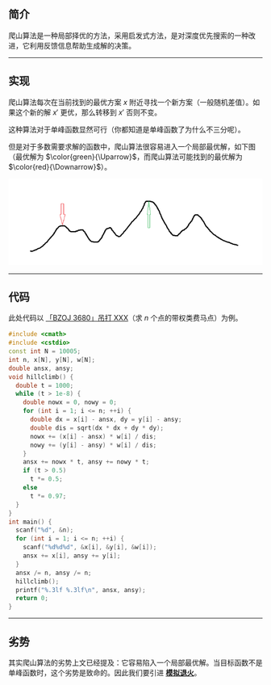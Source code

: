 ## 简介

爬山算法是一种局部择优的方法，采用启发式方法，是对深度优先搜索的一种改进，它利用反馈信息帮助生成解的决策。

* * *

## 实现

爬山算法每次在当前找到的最优方案 $x$ 附近寻找一个新方案（一般随机差值）。如果这个新的解 $x'$ 更优，那么转移到 $x'$ 否则不变。

这种算法对于单峰函数显然可行（你都知道是单峰函数了为什么不三分呢）。

但是对于多数需要求解的函数中，爬山算法很容易进入一个局部最优解，如下图（最优解为 $\color{green}{\Uparrow}$，而爬山算法可能找到的最优解为 $\color{red}{\Downarrow}$）。

![](./images/hill-climbing.png)

* * *

## 代码

此处代码以 [「BZOJ 3680」吊打 XXX](https://www.lydsy.com/JudgeOnline/problem.php?id=3680)（求 $n$ 个点的带权类费马点）为例。

```cpp
#include <cmath>
#include <cstdio>
const int N = 10005;
int n, x[N], y[N], w[N];
double ansx, ansy;
void hillclimb() {
  double t = 1000;
  while (t > 1e-8) {
    double nowx = 0, nowy = 0;
    for (int i = 1; i <= n; ++i) {
      double dx = x[i] - ansx, dy = y[i] - ansy;
      double dis = sqrt(dx * dx + dy * dy);
      nowx += (x[i] - ansx) * w[i] / dis;
      nowy += (y[i] - ansy) * w[i] / dis;
    }
    ansx += nowx * t, ansy += nowy * t;
    if (t > 0.5)
      t *= 0.5;
    else
      t *= 0.97;
  }
}
int main() {
  scanf("%d", &n);
  for (int i = 1; i <= n; ++i) {
    scanf("%d%d%d", &x[i], &y[i], &w[i]);
    ansx += x[i], ansy += y[i];
  }
  ansx /= n, ansy /= n;
  hillclimb();
  printf("%.3lf %.3lf\n", ansx, ansy);
  return 0;
}
```

* * *

## 劣势

其实爬山算法的劣势上文已经提及：它容易陷入一个局部最优解。当目标函数不是单峰函数时，这个劣势是致命的。因此我们要引进 [**模拟退火**](/simulated-annealing/)。

